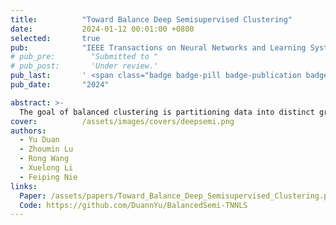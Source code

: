 ```yaml
---
title:          "Toward Balance Deep Semisupervised Clustering"
date:           2024-01-12 00:01:00 +0800
selected:       true
pub:            "IEEE Transactions on Neural Networks and Learning Systems (TNNLS)"
# pub_pre:        "Submitted to "
# pub_post:       'Under review.'
pub_last:       ' <span class="badge badge-pill badge-publication badge-success">Spotlight</span>'
pub_date:       "2024"

abstract: >-
  The goal of balanced clustering is partitioning data into distinct groups of equal size. Previous studies have attempted to address this problem by designing balanced regularizers or utilizing conventional clustering methods. However, these methods often rely solely on classic methods, which limits their performance and primarily focuses on low-dimensional data. Although neural networks exhibit effective performance on high-dimensional datasets, they struggle to effectively leverage prior knowledge for clustering with a balanced tendency. To overcome the above limitations, we propose deep semisupervised balanced clustering, which simultaneously learns clustering and generates balance-favorable representations. Our model is based on the autoencoder paradigm incorporating a semisupervised module. Specifically, we introduce a balance-oriented clustering loss and incorporate pairwise constraints into the penalty term as a pluggable module using the Lagrangian multiplier method. Theoretically, we ensure that the proposed model maintains a balanced orientation and provides a comprehensive optimization process. Empirically, we conducted extensive experiments on four datasets to demonstrate significant improvements in clustering performance and balanced measurements.
cover:          /assets/images/covers/deepsemi.png
authors:
  - Yu Duan
  - Zhoumin Lu
  - Rong Wang
  - Xuelong Li
  - Feiping Nie
links:
  Paper: /assets/papers/Toward_Balance_Deep_Semisupervised_Clustering.pdf
  Code: https://github.com/DuannYu/BalancedSemi-TNNLS
---
```

